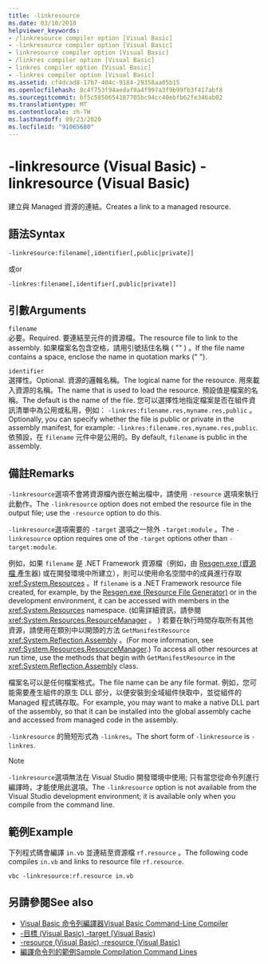 ```yaml
---
title: -linkresource
ms.date: 03/10/2018
helpviewer_keywords:
- /linkresource compiler option [Visual Basic]
- -linkresource compiler option [Visual Basic]
- linkresource compiler option [Visual Basic]
- /linkres compiler option [Visual Basic]
- linkres compiler option [Visual Basic]
- -linkres compiler option [Visual Basic]
ms.assetid: cf4dcad8-17b7-404c-9184-29358aa05b15
ms.openlocfilehash: 8c4f753f94aedaf0a4f997a3f9b99fb3f417abf8
ms.sourcegitcommit: bf5c5850654187705bc94cc40ebfb62fe346ab02
ms.translationtype: MT
ms.contentlocale: zh-TW
ms.lasthandoff: 09/23/2020
ms.locfileid: "91065680"
---
```

# <a name="-linkresource-visual-basic"></a><span data-ttu-id="0ce6f-102">-linkresource (Visual Basic) </span><span class="sxs-lookup"><span data-stu-id="0ce6f-102">-linkresource (Visual Basic)</span></span>

<span data-ttu-id="0ce6f-103">建立與 Managed 資源的連結。</span><span class="sxs-lookup"><span data-stu-id="0ce6f-103">Creates a link to a managed resource.</span></span>  
  
## <a name="syntax"></a><span data-ttu-id="0ce6f-104">語法</span><span class="sxs-lookup"><span data-stu-id="0ce6f-104">Syntax</span></span>  
  
```console  
-linkresource:filename[,identifier[,public|private]]  
```

<span data-ttu-id="0ce6f-105">或</span><span class="sxs-lookup"><span data-stu-id="0ce6f-105">or</span></span>  

```console
-linkres:filename[,identifier[,public|private]]  
```  
  
## <a name="arguments"></a><span data-ttu-id="0ce6f-106">引數</span><span class="sxs-lookup"><span data-stu-id="0ce6f-106">Arguments</span></span>  

 `filename`  
 <span data-ttu-id="0ce6f-107">必要。</span><span class="sxs-lookup"><span data-stu-id="0ce6f-107">Required.</span></span> <span data-ttu-id="0ce6f-108">要連結至元件的資源檔。</span><span class="sxs-lookup"><span data-stu-id="0ce6f-108">The resource file to link to the assembly.</span></span> <span data-ttu-id="0ce6f-109">如果檔案名包含空格，請用引號括住名稱 ( "" ) 。</span><span class="sxs-lookup"><span data-stu-id="0ce6f-109">If the file name contains a space, enclose the name in quotation marks (" ").</span></span>  
  
 `identifier`  
 <span data-ttu-id="0ce6f-110">選擇性。</span><span class="sxs-lookup"><span data-stu-id="0ce6f-110">Optional.</span></span> <span data-ttu-id="0ce6f-111">資源的邏輯名稱。</span><span class="sxs-lookup"><span data-stu-id="0ce6f-111">The logical name for the resource.</span></span> <span data-ttu-id="0ce6f-112">用來載入資源的名稱。</span><span class="sxs-lookup"><span data-stu-id="0ce6f-112">The name that is used to load the resource.</span></span> <span data-ttu-id="0ce6f-113">預設值是檔案的名稱。</span><span class="sxs-lookup"><span data-stu-id="0ce6f-113">The default is the name of the file.</span></span> <span data-ttu-id="0ce6f-114">您可以選擇性地指定檔案是否在組件資訊清單中為公用或私用，例如： `-linkres:filename.res,myname.res,public` 。</span><span class="sxs-lookup"><span data-stu-id="0ce6f-114">Optionally, you can specify whether the file is public or private in the assembly manifest, for example: `-linkres:filename.res,myname.res,public`.</span></span> <span data-ttu-id="0ce6f-115">依預設，在 `filename` 元件中是公用的。</span><span class="sxs-lookup"><span data-stu-id="0ce6f-115">By default, `filename` is public in the assembly.</span></span>  
  
## <a name="remarks"></a><span data-ttu-id="0ce6f-116">備註</span><span class="sxs-lookup"><span data-stu-id="0ce6f-116">Remarks</span></span>  

 <span data-ttu-id="0ce6f-117">`-linkresource`選項不會將資源檔內嵌在輸出檔中，請使用 `-resource` 選項來執行此動作。</span><span class="sxs-lookup"><span data-stu-id="0ce6f-117">The `-linkresource` option does not embed the resource file in the output file; use the `-resource` option to do this.</span></span>  
  
 <span data-ttu-id="0ce6f-118">`-linkresource`選項需要的 `-target` 選項之一除外 `-target:module` 。</span><span class="sxs-lookup"><span data-stu-id="0ce6f-118">The `-linkresource` option requires one of the `-target` options other than `-target:module`.</span></span>  
  
 <span data-ttu-id="0ce6f-119">例如，如果 `filename` 是 .NET Framework 資源檔（例如，由 [Resgen.exe (資源檔 ](../../../framework/tools/resgen-exe-resource-file-generator.md) 產生器) 或在開發環境中所建立），則可以使用命名空間中的成員進行存取 <xref:System.Resources> 。</span><span class="sxs-lookup"><span data-stu-id="0ce6f-119">If `filename` is a .NET Framework resource file created, for example, by the [Resgen.exe (Resource File Generator)](../../../framework/tools/resgen-exe-resource-file-generator.md) or in the development environment, it can be accessed with members in the <xref:System.Resources> namespace.</span></span> <span data-ttu-id="0ce6f-120"> (如需詳細資訊，請參閱 <xref:System.Resources.ResourceManager> 。 ) 若要在執行時間存取所有其他資源，請使用在類別中以開頭的方法 `GetManifestResource` <xref:System.Reflection.Assembly> 。</span><span class="sxs-lookup"><span data-stu-id="0ce6f-120">(For more information, see <xref:System.Resources.ResourceManager>.) To access all other resources at run time, use the methods that begin with `GetManifestResource` in the <xref:System.Reflection.Assembly> class.</span></span>  
  
 <span data-ttu-id="0ce6f-121">檔案名可以是任何檔案格式。</span><span class="sxs-lookup"><span data-stu-id="0ce6f-121">The file name can be any file format.</span></span> <span data-ttu-id="0ce6f-122">例如，您可能需要產生組件的原生 DLL 部分，以便安裝到全域組件快取中，並從組件的 Managed 程式碼存取。</span><span class="sxs-lookup"><span data-stu-id="0ce6f-122">For example, you may want to make a native DLL part of the assembly, so that it can be installed into the global assembly cache and accessed from managed code in the assembly.</span></span>  
  
 <span data-ttu-id="0ce6f-123">`-linkresource` 的簡短形式為 `-linkres`。</span><span class="sxs-lookup"><span data-stu-id="0ce6f-123">The short form of `-linkresource` is `-linkres`.</span></span>  
  
> [!NOTE]
> <span data-ttu-id="0ce6f-124">`-linkresource`選項無法在 Visual Studio 開發環境中使用; 只有當您從命令列進行編譯時，才能使用此選項。</span><span class="sxs-lookup"><span data-stu-id="0ce6f-124">The `-linkresource` option is not available from the Visual Studio development environment; it is available only when you compile from the command line.</span></span>  
  
## <a name="example"></a><span data-ttu-id="0ce6f-125">範例</span><span class="sxs-lookup"><span data-stu-id="0ce6f-125">Example</span></span>  

 <span data-ttu-id="0ce6f-126">下列程式碼會編譯 `in.vb` 並連結至資源檔 `rf.resource` 。</span><span class="sxs-lookup"><span data-stu-id="0ce6f-126">The following code compiles `in.vb` and links to resource file `rf.resource`.</span></span>  
  
```console  
vbc -linkresource:rf.resource in.vb  
```  
  
## <a name="see-also"></a><span data-ttu-id="0ce6f-127">另請參閱</span><span class="sxs-lookup"><span data-stu-id="0ce6f-127">See also</span></span>

- [<span data-ttu-id="0ce6f-128">Visual Basic 命令列編譯器</span><span class="sxs-lookup"><span data-stu-id="0ce6f-128">Visual Basic Command-Line Compiler</span></span>](index.md)
- [<span data-ttu-id="0ce6f-129">-目標 (Visual Basic) </span><span class="sxs-lookup"><span data-stu-id="0ce6f-129">-target (Visual Basic)</span></span>](target.md)
- [<span data-ttu-id="0ce6f-130">-resource (Visual Basic) </span><span class="sxs-lookup"><span data-stu-id="0ce6f-130">-resource (Visual Basic)</span></span>](resource.md)
- [<span data-ttu-id="0ce6f-131">編譯命令列的範例</span><span class="sxs-lookup"><span data-stu-id="0ce6f-131">Sample Compilation Command Lines</span></span>](sample-compilation-command-lines.md)
